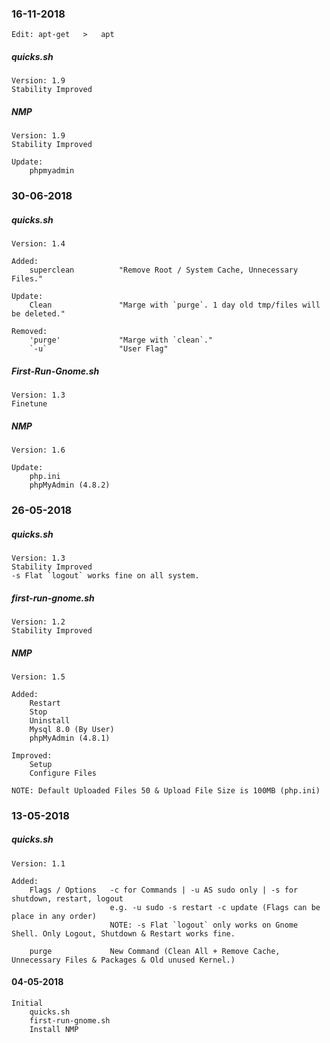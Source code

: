 ### 16-11-2018
	Edit: apt-get	>	apt

##### quicks.sh
	Version: 1.9
	Stability Improved

##### NMP
	Version: 1.9
	Stability Improved

	Update:
		phpmyadmin

### 30-06-2018
##### quicks.sh
	Version: 1.4

	Added:
		superclean			"Remove Root / System Cache, Unnecessary Files."

	Update:
		Clean				"Marge with `purge`. 1 day old tmp/files will be deleted."

	Removed:
		'purge' 			"Marge with `clean`."
		`-u`				"User Flag"

##### First-Run-Gnome.sh
	Version: 1.3
	Finetune

##### NMP
	Version: 1.6

	Update:
		php.ini
		phpMyAdmin (4.8.2)

### 26-05-2018
##### quicks.sh
	Version: 1.3
	Stability Improved
	-s Flat `logout` works fine on all system.

##### first-run-gnome.sh
	Version: 1.2
	Stability Improved

##### NMP
	Version: 1.5

	Added:
		Restart
		Stop
		Uninstall
		Mysql 8.0 (By User)
		phpMyAdmin (4.8.1)

	Improved:
		Setup
		Configure Files

	NOTE: Default Uploaded Files 50 & Upload File Size is 100MB (php.ini)

### 13-05-2018
##### quicks.sh
	Version: 1.1

	Added:
		Flags / Options   -c for Commands | -u AS sudo only | -s for shutdown, restart, logout
                          e.g. -u sudo -s restart -c update (Flags can be place in any order)
                          NOTE: -s Flat `logout` only works on Gnome Shell. Only Logout, Shutdown & Restart works fine.

		purge             New Command (Clean All + Remove Cache, Unnecessary Files & Packages & Old unused Kernel.)

#### 04-05-2018
    Initial
		quicks.sh
		first-run-gnome.sh
		Install NMP
